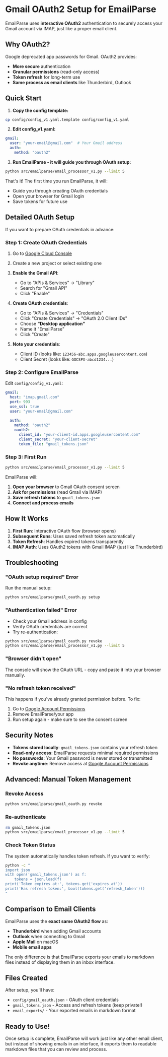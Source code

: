# Gmail OAuth2 Setup for EmailParse

EmailParse uses **interactive OAuth2** authentication to securely access your Gmail account via IMAP, just like a proper email client.

## Why OAuth2?

Google deprecated app passwords for Gmail. OAuth2 provides:
- **More secure** authentication
- **Granular permissions** (read-only access)
- **Token refresh** for long-term use
- **Same process as email clients** like Thunderbird, Outlook

## Quick Start

1. **Copy the config template:**
```bash
cp config/config_v1.yaml.template config/config_v1.yaml
```

2. **Edit config_v1.yaml:**
```yaml
gmail:
  user: "your-email@gmail.com"  # Your Gmail address
  auth:
    method: "oauth2"
```

3. **Run EmailParse - it will guide you through OAuth setup:**
```bash
python src/emailparse/email_processor_v1.py --limit 5
```

That's it! The first time you run EmailParse, it will:
- Guide you through creating OAuth credentials 
- Open your browser for Gmail login
- Save tokens for future use

## Detailed OAuth Setup

If you want to prepare OAuth credentials in advance:

### Step 1: Create OAuth Credentials

1. Go to [Google Cloud Console](https://console.cloud.google.com/)
2. Create a new project or select existing one
3. **Enable the Gmail API**:
   - Go to "APIs & Services" → "Library"  
   - Search for "Gmail API"
   - Click "Enable"

4. **Create OAuth credentials**:
   - Go to "APIs & Services" → "Credentials"
   - Click "Create Credentials" → "OAuth 2.0 Client IDs"
   - Choose **"Desktop application"**
   - Name it "EmailParse" 
   - Click "Create"

5. **Note your credentials**:
   - Client ID (looks like: `123456-abc.apps.googleusercontent.com`)
   - Client Secret (looks like: `GOCSPX-abcd1234...`)

### Step 2: Configure EmailParse

Edit `config/config_v1.yaml`:

```yaml
gmail:
  host: "imap.gmail.com"
  port: 993
  use_ssl: true
  user: "your-email@gmail.com"
  
  auth:
    method: "oauth2"
    oauth2:
      client_id: "your-client-id.apps.googleusercontent.com"
      client_secret: "your-client-secret"
      token_file: "gmail_tokens.json"
```

### Step 3: First Run

```bash
python src/emailparse/email_processor_v1.py --limit 5
```

EmailParse will:
1. **Open your browser** to Gmail OAuth consent screen
2. **Ask for permissions** (read Gmail via IMAP)
3. **Save refresh tokens** to `gmail_tokens.json`
4. **Connect and process emails**

## How It Works

1. **First Run**: Interactive OAuth flow (browser opens)
2. **Subsequent Runs**: Uses saved refresh token automatically
3. **Token Refresh**: Handles expired tokens transparently
4. **IMAP Auth**: Uses OAuth2 tokens with Gmail IMAP (just like Thunderbird)

## Troubleshooting

### "OAuth setup required" Error
Run the manual setup:
```bash
python src/emailparse/gmail_oauth.py setup
```

### "Authentication failed" Error
- Check your Gmail address in config
- Verify OAuth credentials are correct
- Try re-authentication:
```bash
python src/emailparse/gmail_oauth.py revoke
python src/emailparse/email_processor_v1.py --limit 5
```

### "Browser didn't open" 
The console will show the OAuth URL - copy and paste it into your browser manually.

### "No refresh token received"
This happens if you've already granted permission before. To fix:
1. Go to [Google Account Permissions](https://myaccount.google.com/permissions)
2. Remove EmailParse/your app
3. Run setup again - make sure to see the consent screen

## Security Notes

- **Tokens stored locally**: `gmail_tokens.json` contains your refresh token
- **Read-only access**: EmailParse requests minimal required permissions
- **No passwords**: Your Gmail password is never stored or transmitted
- **Revoke anytime**: Remove access at [Google Account Permissions](https://myaccount.google.com/permissions)

## Advanced: Manual Token Management

### Revoke Access
```bash
python src/emailparse/gmail_oauth.py revoke
```

### Re-authenticate
```bash
rm gmail_tokens.json
python src/emailparse/email_processor_v1.py --limit 5
```

### Check Token Status
The system automatically handles token refresh. If you want to verify:
```bash
python -c "
import json
with open('gmail_tokens.json') as f:
    tokens = json.load(f)
print('Token expires at:', tokens.get('expires_at'))
print('Has refresh token:', bool(tokens.get('refresh_token')))
"
```

## Comparison to Email Clients

EmailParse uses the **exact same OAuth2 flow** as:
- **Thunderbird** when adding Gmail accounts
- **Outlook** when connecting to Gmail  
- **Apple Mail** on macOS
- **Mobile email apps**

The only difference is that EmailParse exports your emails to markdown files instead of displaying them in an inbox interface.

## Files Created

After setup, you'll have:
- `config/gmail_oauth.json` - OAuth client credentials
- `gmail_tokens.json` - Access and refresh tokens (keep private!)
- `email_exports/` - Your exported emails in markdown format

## Ready to Use!

Once setup is complete, EmailParse will work just like any other email client, but instead of showing emails in an interface, it exports them to readable markdown files that you can review and process.